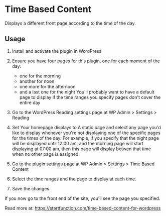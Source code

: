 # Time Based Content

Displays a different front page according to the time of the day.

## Usage

1. Install and activate the plugin in WordPress

2. Ensure you have four pages for this plugin, one for each moment of the day:

   - one for the morning
   - another for noon
   - one more for the afternoon
   - and a last one for the night
     You'll probably want to have a default page to display if the time ranges you specify pages don't cover the entire day

3. Go to the WordPress Reading settings page at WP Admin > Settings > Reading

4. Set Your homepage displays to A static page and select any page you'd like to display whenever you're not displaying one of the specific pages for the times of the day. For example, if you specify that the night page will be displayed until 12:00 am, and the morning page will start displaying at 07:00 am, then this page will display betwen that time when no other page is assigned.

5. Go to the plugin settings page at WP Admin > Settings > Time Based Content

6. Select the time ranges and the page to display at each time.

7. Save the changes.

If you now go to the front end of the site, you'll see the page you specified.

Read more at:
https://startfunction.com/time-based-content-for-wordpress

